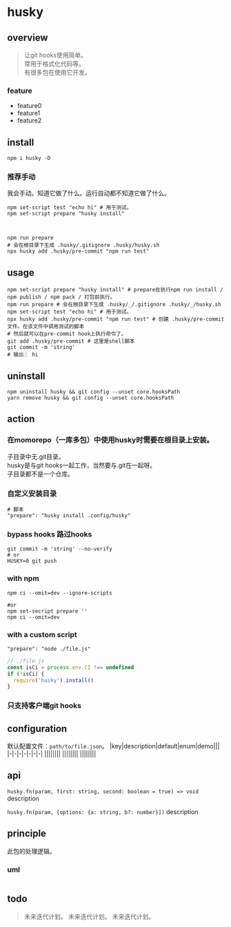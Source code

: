 # husky

## overview
> 让git hooks使用简单。  
> 常用于格式化代码等。  
> 有很多包在使用它开发。  

### feature
- feature0
- feature1
- feature2

## install
`npm i husky -D`
### 推荐手动
我会手动。知道它做了什么。运行自动都不知道它做了什么。
```shell
npm set-script test "echo hi" # 用于测试。
npm set-script prepare "husky install"



npm run prepare
# 会在根目录下生成 .husky/.gitignore .husky/husky.sh
npx husky add .husky/pre-commit "npm run test"

```

## usage
```shell
npm set-script prepare "husky install" # prepare在执行npm run install / npm publish / npm pack / 打包前执行。
npm run prepare # 会在根目录下生成 .husky/_/.gitignore .husky/_/husky.sh
npm set-script test "echo hi" # 用于测试。
npx husky add .husky/pre-commit "npm run test" # 创建 .husky/pre-commit文件。在该文件中调用测试的脚本
# 然后就可以在pre-commit hook上执行命令了。
git add .husky/pre-commit # 这里是shell脚本
git commit -m 'string'
# 输出： hi
```

## uninstall
```shell
npm uninstall husky && git config --unset core.hooksPath
yarn remove husky && git config --unset core.hooksPath
```

## action
### 在momorepo（一库多包）中使用husky时需要在根目录上安装。
子目录中无.git目录。  
husky是与git hooks一起工作，当然要与.git在一起呀。  
子目录都不是一个仓库。  
### 自定义安装目录
```shell
# 脚本
"prepare": "husky install .config/husky"
```

### bypass hooks 路过hooks
```shell
git commit -m 'string' --no-verify
# or
HUSKY=0 git push
```

### with npm
```
npm ci --omit=dev --ignore-scripts

#or
npm set-secript prepare ''
npm ci --omit=dev
```

### with a custom script
```
"prepare": "node ./file.js"
```
```js
// ./file.js
const isCi = process.env.CI !== undefined
if (!isCi) {
  require('husky').install()
}
```

### 只支持客户端git hooks

## configuration
默认配置文件：`path/to/file.json`。
|key|description|default|enum|demo|||
|-|-|-|-|-|-|-|
||||||||
||||||||
||||||||

## api
`husky.fn(param, first: string, second: boolean = true) => void`
description

`husky.fn(param, [options: {a: string, b?: number}])`
description

## principle
此包的处理逻辑。

### uml
```
```

## todo
> 未来迭代计划。
> 未来迭代计划。
> 未来迭代计划。
